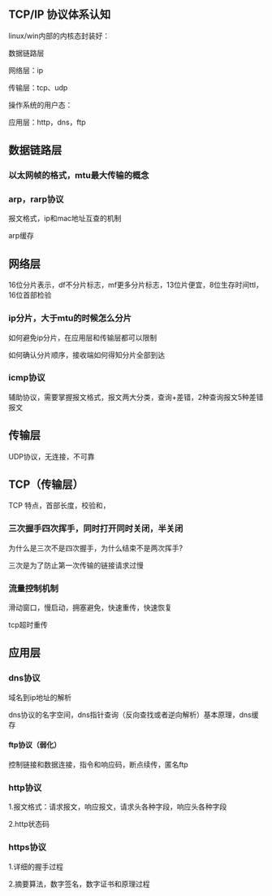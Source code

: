 ## TCP/IP 协议体系认知
linux/win内部的内核态封装好：

数据链路层

网络层：ip

传输层：tcp、udp


操作系统的用户态：

应用层：http，dns，ftp

## 数据链路层

### 以太网帧的格式，mtu最大传输的概念

### arp，rarp协议

报文格式，ip和mac地址互查的机制

arp缓存

## 网络层
16位分片表示，df不分片标志，mf更多分片标志，13位片便宜，8位生存时间ttl，16位首部检验

### ip分片，大于mtu的时候怎么分片
如何避免ip分片，在应用层和传输层都可以限制

如何确认分片顺序，接收端如何得知分片全部到达

### icmp协议
辅助协议，需要掌握报文格式，报文两大分类，查询+差错，2种查询报文5种差错报文

## 传输层
UDP协议，无连接，不可靠

## TCP（传输层）
TCP 特点，首部长度，校验和，
### 三次握手四次挥手，同时打开同时关闭，半关闭

为什么是三次不是四次握手，为什么结束不是两次挥手?

三次是为了防止第一次传输的链接请求过慢

### 流量控制机制
滑动窗口，慢启动，拥塞避免，快速重传，快速恢复

tcp超时重传

## 应用层

### dns协议
域名到ip地址的解析

dns协议的名字空间，dns指针查询（反向查找或者逆向解析）基本原理，dns缓存

#### ftp协议（弱化）
控制链接和数据连接，指令和响应码，断点续传，匿名ftp

### http协议
1.报文格式：请求报文，响应报文，请求头各种字段，响应头各种字段

2.http状态码

### https协议
1.详细的握手过程

2.摘要算法，数字签名，数字证书和原理过程


